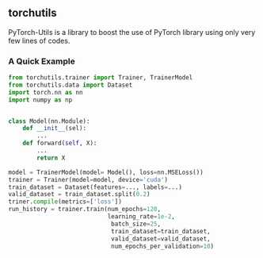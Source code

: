 ## torchutils
PyTorch-Utils is a library to boost the use of PyTorch library using only very few lines of codes.

### A Quick Example
```python
from torchutils.trainer import Trainer, TrainerModel
from torchutils.data import Dataset
import torch.nn as nn
import numpy as np


class Model(nn.Module):
	def __init__(sel):
		...
	def forward(self, X):
		...
		return X

model = TrainerModel(model= Model(), loss=nn.MSELoss())
trainer = Trainer(model=model, device='cuda')
train_dataset = Dataset(features=..., labels=...)
valid_dataset = train_dataset.split(0.2)
triner.compile(metrics=['loss'])
run_history = trainer.train(num_epochs=120, 
                            learning_rate=1e-2, 
                             batch_size=25,
                             train_dataset=train_dataset,
                             valid_dataset=valid_dataset,
                             num_epochs_per_validation=10)
```
